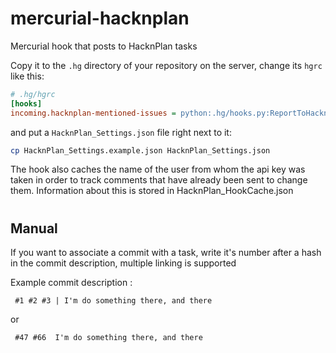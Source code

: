 
# mercurial-hacknplan
Mercurial hook that posts to HacknPlan tasks

Copy it to the `.hg` directory of your repository on the server, change its `hgrc` like this:

```ini
# .hg/hgrc
[hooks]
incoming.hacknplan-mentioned-issues = python:.hg/hooks.py:ReportToHacknPlan
```

and put a `HacknPlan_Settings.json` file right next to it:

```sh
cp HacknPlan_Settings.example.json HacknPlan_Settings.json
```

The hook also caches the name of the user from whom the api key was taken in order to track comments that have already been sent to change them. Information about this is stored in HacknPlan_HookCache.json
#
## Manual


If you want to associate a commit with a task, write it's number after a hash in the commit description, multiple linking is supported

Example commit description : 
```
 #1 #2 #3 | I'm do something there, and there
```
or
```
 #47 #66  I'm do something there, and there
```
